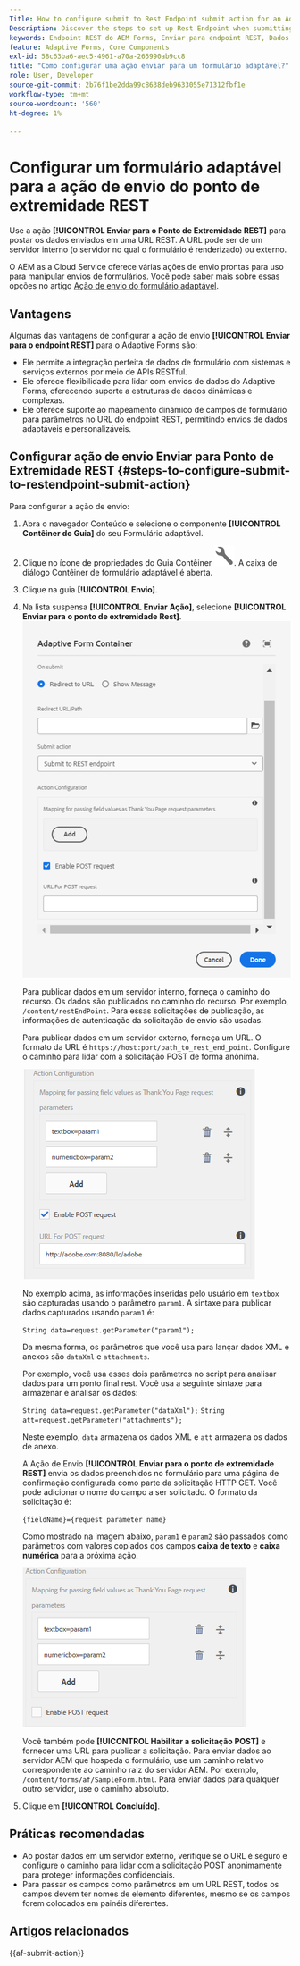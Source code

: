 ```yaml
---
Title: How to configure submit to Rest Endpoint submit action for an Adaptive Form?
Description: Discover the steps to set up Rest Endpoint when submitting an Adaptive Form.
keywords: Endpoint REST do AEM Forms, Enviar para endpoint REST, Dados do Post para URL REST, Configurar ação de endpoint REST
feature: Adaptive Forms, Core Components
exl-id: 58c63ba6-aec5-4961-a70a-265990ab9cc8
title: "Como configurar uma ação enviar para um formulário adaptável?"
role: User, Developer
source-git-commit: 2b76f1be2dda99c8638deb9633055e71312fbf1e
workflow-type: tm+mt
source-wordcount: '560'
ht-degree: 1%

---
```


# Configurar um formulário adaptável para a ação de envio do ponto de extremidade REST

Use a ação **[!UICONTROL Enviar para o Ponto de Extremidade REST]** para postar os dados enviados em uma URL REST. A URL pode ser de um servidor interno (o servidor no qual o formulário é renderizado) ou externo.

O AEM as a Cloud Service oferece várias ações de envio prontas para uso para manipular envios de formulários. Você pode saber mais sobre essas opções no artigo [Ação de envio do formulário adaptável](/help/forms/configure-submit-actions-core-components.md).

## Vantagens

Algumas das vantagens de configurar a ação de envio **[!UICONTROL Enviar para o endpoint REST]** para o Adaptive Forms são:

* Ele permite a integração perfeita de dados de formulário com sistemas e serviços externos por meio de APIs RESTful.
* Ele oferece flexibilidade para lidar com envios de dados do Adaptive Forms, oferecendo suporte a estruturas de dados dinâmicas e complexas.
* Ele oferece suporte ao mapeamento dinâmico de campos de formulário para parâmetros no URL do endpoint REST, permitindo envios de dados adaptáveis e personalizáveis.


## Configurar ação de envio Enviar para Ponto de Extremidade REST {#steps-to-configure-submit-to-restendpoint-submit-action}

Para configurar a ação de envio:

1. Abra o navegador Conteúdo e selecione o componente **[!UICONTROL Contêiner do Guia]** do seu Formulário adaptável.
1. Clique no ícone de propriedades do Guia Contêiner ![Propriedades do Guia](/help/forms/assets/configure-icon.svg). A caixa de diálogo Contêiner de formulário adaptável é aberta.
1. Clique na guia **[!UICONTROL Envio]**.
1. Na lista suspensa **[!UICONTROL Enviar Ação]**, selecione **[!UICONTROL Enviar para o ponto de extremidade Rest]**.
   ![Configuração de ação de Enviar para o ponto de extremidade Rest](/help/forms/assets/submit-action-restendpoint.png)

   Para publicar dados em um servidor interno, forneça o caminho do recurso. Os dados são publicados no caminho do recurso. Por exemplo, `/content/restEndPoint`. Para essas solicitações de publicação, as informações de autenticação da solicitação de envio são usadas.

   Para publicar dados em um servidor externo, forneça um URL. O formato da URL é `https://host:port/path_to_rest_end_point`. Configure o caminho para lidar com a solicitação POST de forma anônima.

   ![Mapeamento para valores de campo passados como parâmetros da Página de Agradecimento](assets/post-enabled-actionconfig.png)

   No exemplo acima, as informações inseridas pelo usuário em `textbox` são capturadas usando o parâmetro `param1`. A sintaxe para publicar dados capturados usando `param1` é:

   `String data=request.getParameter("param1");`

   Da mesma forma, os parâmetros que você usa para lançar dados XML e anexos são `dataXml` e `attachments`.

   Por exemplo, você usa esses dois parâmetros no script para analisar dados para um ponto final rest. Você usa a seguinte sintaxe para armazenar e analisar os dados:

   `String data=request.getParameter("dataXml");`
   `String att=request.getParameter("attachments");`

   Neste exemplo, `data` armazena os dados XML e `att` armazena os dados de anexo.

   A Ação de Envio **[!UICONTROL Enviar para o ponto de extremidade REST]** envia os dados preenchidos no formulário para uma página de confirmação configurada como parte da solicitação HTTP GET. Você pode adicionar o nome do campo a ser solicitado. O formato da solicitação é:

   `{fieldName}={request parameter name}`

   Como mostrado na imagem abaixo, `param1` e `param2` são passados como parâmetros com valores copiados dos campos **caixa de texto** e **caixa numérica** para a próxima ação.

   ![Configurando Ação De Envio De Ponto De Extremidade Rest](assets/action-config.png)

   Você também pode **[!UICONTROL Habilitar a solicitação POST]** e fornecer uma URL para publicar a solicitação. Para enviar dados ao servidor AEM que hospeda o formulário, use um caminho relativo correspondente ao caminho raiz do servidor AEM. Por exemplo, `/content/forms/af/SampleForm.html`. Para enviar dados para qualquer outro servidor, use o caminho absoluto.

1. Clique em **[!UICONTROL Concluído]**.

## Práticas recomendadas

* Ao postar dados em um servidor externo, verifique se o URL é seguro e configure o caminho para lidar com a solicitação POST anonimamente para proteger informações confidenciais.
* Para passar os campos como parâmetros em um URL REST, todos os campos devem ter nomes de elemento diferentes, mesmo se os campos forem colocados em painéis diferentes.

## Artigos relacionados

{{af-submit-action}}
